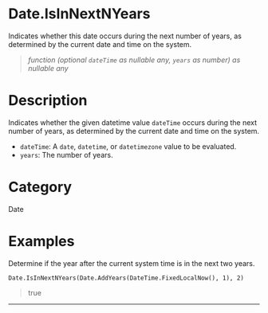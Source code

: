 ﻿# Date.IsInNextNYears
Indicates whether this date occurs during the next number of years, as determined by the current date and time on the system.
> _function (optional <code>dateTime</code> as nullable any, <code>years</code> as number) as nullable any_
# Description 
Indicates whether the given datetime value <code>dateTime</code> occurs during the next number of years, as determined by the current date and time on the system.
      <ul>
      <li><code>dateTime</code>: A <code>date</code>, <code>datetime</code>, or <code>datetimezone</code> value to be evaluated.</li>
      <li><code>years</code>: The number of years.</li>
      </ul>

# Category 
Date
# Examples 
Determine if the year after the current system time is in the next two years.
```
Date.IsInNextNYears(Date.AddYears(DateTime.FixedLocalNow(), 1), 2)
```
> true
***
